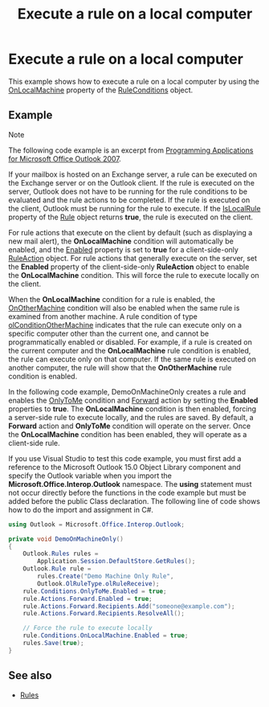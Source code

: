 ﻿---
title: Execute a rule on a local computer
TOCTitle: Execute a rule on a local computer
ms:assetid: 65e91010-3e4c-4921-a0fb-ad90a7b841b2
ms:mtpsurl: https://msdn.microsoft.com/en-us/library/Ff424471(v=office.15)
ms:contentKeyID: 55119883
ms.date: 07/24/2014
mtps_version: v=office.15
---

# Execute a rule on a local computer

This example shows how to execute a rule on a local computer by using the [OnLocalMachine](https://msdn.microsoft.com/en-us/library/bb612005\(v=office.15\)) property of the [RuleConditions](https://msdn.microsoft.com/en-us/library/bb610965\(v=office.15\)) object.

## Example

> [!NOTE] 
> The following code example is an excerpt from [Programming Applications for Microsoft Office Outlook 2007](https://www.amazon.com/gp/product/0735622493?ie=UTF8&tag=msmsdn-20&linkCode=as2&camp=1789&creative=9325&creativeASIN=0735622493).

If your mailbox is hosted on an Exchange server, a rule can be executed on the Exchange server or on the Outlook client. If the rule is executed on the server, Outlook does not have to be running for the rule conditions to be evaluated and the rule actions to be completed. If the rule is executed on the client, Outlook must be running for the rule to execute. If the [IsLocalRule](https://msdn.microsoft.com/en-us/library/bb647386\(v=office.15\)) property of the [Rule](https://msdn.microsoft.com/en-us/library/bb647152\(v=office.15\)) object returns **true**, the rule is executed on the client.

For rule actions that execute on the client by default (such as displaying a new mail alert), the **OnLocalMachine** condition will automatically be enabled, and the [Enabled](https://msdn.microsoft.com/en-us/library/bb611875\(v=office.15\)) property is set to **true** for a client-side-only [RuleAction](https://msdn.microsoft.com/en-us/library/bb644297\(v=office.15\)) object. For rule actions that generally execute on the server, set the **Enabled** property of the client-side-only **RuleAction** object to enable the **OnLocalMachine** condition. This will force the rule to execute locally on the client. 

When the **OnLocalMachine** condition for a rule is enabled, the [OnOtherMachine](https://msdn.microsoft.com/en-us/library/bb624486\(v=office.15\)) condition will also be enabled when the same rule is examined from another machine. A rule condition of type [olConditionOtherMachine](https://msdn.microsoft.com/en-us/library/bb645741\(v=office.15\)) indicates that the rule can execute only on a specific computer other than the current one, and cannot be programmatically enabled or disabled. For example, if a rule is created on the current computer and the **OnLocalMachine** rule condition is enabled, the rule can execute only on that computer. If the same rule is executed on another computer, the rule will show that the **OnOtherMachine** rule condition is enabled.

In the following code example, DemoOnMachineOnly creates a rule and enables the [OnlyToMe](https://msdn.microsoft.com/en-us/library/bb609250\(v=office.15\)) condition and [Forward](https://msdn.microsoft.com/en-us/library/bb652908\(v=office.15\)) action by setting the **Enabled** properties to **true**. The **OnLocalMachine** condition is then enabled, forcing a server-side rule to execute locally, and the rules are saved. By default, a **Forward** action and **OnlyToMe** condition will operate on the server. Once the **OnLocalMachine** condition has been enabled, they will operate as a client-side rule.

If you use Visual Studio to test this code example, you must first add a reference to the Microsoft Outlook 15.0 Object Library component and specify the Outlook variable when you import the **Microsoft.Office.Interop.Outlook** namespace. The **using** statement must not occur directly before the functions in the code example but must be added before the public Class declaration. The following line of code shows how to do the import and assignment in C\#.

```csharp
using Outlook = Microsoft.Office.Interop.Outlook;
```


```csharp
private void DemoOnMachineOnly()
{
    Outlook.Rules rules =
        Application.Session.DefaultStore.GetRules();
    Outlook.Rule rule =
        rules.Create("Demo Machine Only Rule",
        Outlook.OlRuleType.olRuleReceive);
    rule.Conditions.OnlyToMe.Enabled = true;
    rule.Actions.Forward.Enabled = true;
    rule.Actions.Forward.Recipients.Add("someone@example.com");
    rule.Actions.Forward.Recipients.ResolveAll();

    // Force the rule to execute locally
    rule.Conditions.OnLocalMachine.Enabled = true;
    rules.Save(true);
}
```

## See also

- [Rules](rules.md)

